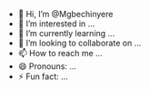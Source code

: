 - 👋 Hi, I’m @Mgbechinyere
- 👀 I’m interested in ...
- 🌱 I’m currently learning ...
- 💞️ I’m looking to collaborate on ...
- 📫 How to reach me ...
- 😄 Pronouns: ...
- ⚡ Fun fact: ...

<!---
Mgbechinyere/Mgbechinyere is a ✨ special ✨ repository because its `README.md` (this file) appears on your GitHub profile.
You can click the Preview link to take a look at your changes.
--->
